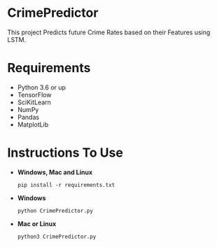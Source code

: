 # CrimePredictor
This project Predicts future Crime Rates based on their Features using LSTM.

# Requirements
 - Python 3.6 or up
 - TensorFlow
 - SciKitLearn
 - NumPy
 - Pandas
 - MatplotLib
 
 # Instructions To Use
 - **Windows, Mac and Linux**
   ``` 
   pip install -r requirements.txt
   ```
 - **Windows**
   ```
   python CrimePredictor.py
   ```
 - **Mac or Linux**
   ```
   python3 CrimePredictor.py
   ```
